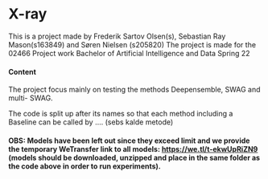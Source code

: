 # X-ray


This is a project made by Frederik Sartov Olsen(s), Sebastian Ray Mason(s163849) and Søren Nielsen (s205820)
The project is made for the 02466 Project work Bachelor of Artificial Intelligence and Data Spring 22

#### Content
The project focus mainly on testing the methods Deepensemble, SWAG and multi- SWAG.

The code is split up after its names so that each method including a Baseline can be called by .... (sebs kalde metode)



#### OBS: Models have been left out since they exceed limit and we provide the temporary WeTransfer link to all models: https://we.tl/t-ekwUpRiZN9 (models should be downloaded, unzipped and place in the same folder as the code above in order to run experiments). 


